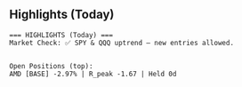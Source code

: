 ## Highlights (Today)

```
=== HIGHLIGHTS (Today) ===
Market Check: ✅ SPY & QQQ uptrend — new entries allowed.


Open Positions (top):
AMD [BASE] -2.97% | R_peak -1.67 | Held 0d
```
